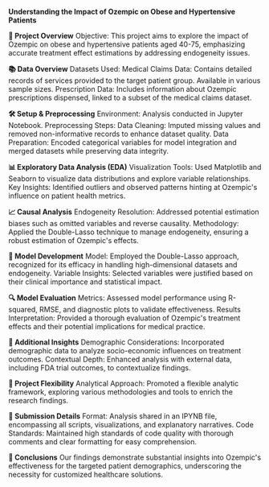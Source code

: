 **Understanding the Impact of Ozempic on Obese and Hypertensive Patients**

**📅 Project Overview**
Objective: This project aims to explore the impact of Ozempic on obese and hypertensive patients aged 40-75, emphasizing accurate treatment effect estimations by addressing endogeneity issues.


**📚 Data Overview**
Datasets Used:
Medical Claims Data: Contains detailed records of services provided to the target patient group. Available in various sample sizes.
Prescription Data: Includes information about Ozempic prescriptions dispensed, linked to a subset of the medical claims dataset.


**🛠 Setup & Preprocessing**
Environment: Analysis conducted in Jupyter Notebook.
Preprocessing Steps:
Data Cleaning: Imputed missing values and removed non-informative records to enhance dataset quality.
Data Preparation: Encoded categorical variables for model integration and merged datasets while preserving data integrity.


**📊 Exploratory Data Analysis (EDA)**
Visualization Tools: Used Matplotlib and Seaborn to visualize data distributions and explore variable relationships.
Key Insights: Identified outliers and observed patterns hinting at Ozempic's influence on patient health metrics.


**📈 Causal Analysis**
Endogeneity Resolution: Addressed potential estimation biases such as omitted variables and reverse causality.
Methodology: Applied the Double-Lasso technique to manage endogeneity, ensuring a robust estimation of Ozempic's effects.


**🧪 Model Development**
Model: Employed the Double-Lasso approach, recognized for its efficacy in handling high-dimensional datasets and endogeneity.
Variable Insights: Selected variables were justified based on their clinical importance and statistical impact.


**🔍 Model Evaluation**
Metrics: Assessed model performance using R-squared, RMSE, and diagnostic plots to validate effectiveness.
Results Interpretation: Provided a thorough evaluation of Ozempic's treatment effects and their potential implications for medical practice.


**📝 Additional Insights**
Demographic Considerations: Incorporated demographic data to analyze socio-economic influences on treatment outcomes.
Contextual Depth: Enhanced analysis with external data, including FDA trial outcomes, to contextualize findings.


**🔄 Project Flexibility**
Analytical Approach: Promoted a flexible analytic framework, exploring various methodologies and tools to enrich the research findings.


**📁 Submission Details**
Format: Analysis shared in an IPYNB file, encompassing all scripts, visualizations, and explanatory narratives.
Code Standards: Maintained high standards of code quality with thorough comments and clear formatting for easy comprehension.


**🌟 Conclusions**
Our findings demonstrate substantial insights into Ozempic's effectiveness for the targeted patient demographics, underscoring the necessity for customized healthcare solutions.

